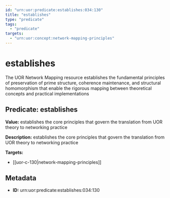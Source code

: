 ```yaml
---
id: "urn:uor:predicate:establishes:034:130"
title: "establishes"
type: "predicate"
tags:
  - "predicate"
targets:
  - "urn:uor:concept:network-mapping-principles"
---
```


# establishes

The UOR Network Mapping resource establishes the fundamental principles of preservation of prime structure, coherence maintenance, and structural homomorphism that enable the rigorous mapping between theoretical concepts and practical implementations

## Predicate: establishes

**Value:** establishes the core principles that govern the translation from UOR theory to networking practice

**Description:** establishes the core principles that govern the translation from UOR theory to networking practice

**Targets:**

- [[uor-c-130|network-mapping-principles]]

## Metadata

- **ID:** urn:uor:predicate:establishes:034:130
